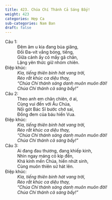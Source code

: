 ```yaml
---
title: 423. Chúa Chí Thánh Cả Sáng Bấy!
weight: 423
categories: Hợp Ca
sub-categories: Nam Ban
draft: false
---
```

<dl><dt>Câu 1:</dt><dd data-verse="1">Đêm âm u kia đang bủa giăng, <br/>Đồi Đa-vít vắng bóng, tiếng, <br/>Giữa cảnh ấy có mấy gã chăn, <br/>Lặng yên thức giữ nhóm chiên. </dd><dt>Điệp khúc:</dt><dd data-chorus="1"><em>Kìa, tiếng thiên binh hát vang trời, <br/>Réo rắt khúc ca diệu thay, <br/>“Chúa Chí thánh sáng danh muôn muôn đời! <br/>Chúa Chí thánh cả sáng bấy!” </em></dd><dt>Câu 2:</dt><dd data-verse="2">Theo anh em chăn chiên, ớ ai, <br/>Cùng vui đến với Ấu Chúa, <br/>Nối gót Bác Sĩ bước chớ sai, <br/>Đồng đem của báu hiến Vua. </dd><dt>Điệp khúc:</dt><dd data-chorus="1"><em>Kìa, tiếng thiên binh hát vang trời, <br/>Réo rắt khúc ca diệu thay, <br/>“Chúa Chí thánh sáng danh muôn muôn đời! <br/>Chúa Chí thánh cả sáng bấy!” </em></dd><dt>Câu 3:</dt><dd data-verse="3">Ai đang đau thương, đang khiếp kinh, <br/>Nhìn ngay máng cỏ kíp đến, <br/>Khá kính mến Chúa, hiến nhứt sinh, <br/>Cùng muôn thiên sứ hát lên. </dd><dt>Điệp khúc:</dt><dd data-chorus="1"><em>Kìa, tiếng thiên binh hát vang trời, <br/>Réo rắt khúc ca diệu thay, <br/>“Chúa Chí thánh sáng danh muôn muôn đời! <br/>Chúa Chí thánh cả sáng bấy!” </em></dd></dl>